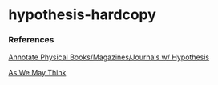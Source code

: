 # hypothesis-hardcopy

### References

[Annotate Physical Books/Magazines/Journals w/ Hypothesis](https://github.com/hypothesis/product-backlog/issues/1229)

[As We May Think](https://via.hypothes.is/https://www.theatlantic.com/magazine/archive/1945/07/as-we-may-think/303881/)
